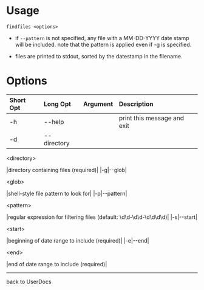 # Usage #

`findfiles <options> `

  * if `--pattern` is not specified, any file with a MM-DD-YYYY date stamp will be included.  note that the pattern is applied even if -g is specified.

  * files are printed to stdout, sorted by the datestamp in the filename.

# Options #
|**Short Opt**|**Long Opt**|**Argument**|**Description**|
|:------------|:-----------|:-----------|:--------------|
|-h|--help|  |print this message and exit|
|-d|--directory|

&lt;directory&gt;

 |directory containing files (required)|
|-g|--glob|

&lt;glob&gt;

 |shell-style file pattern to look for|
|-p|--pattern|

&lt;pattern&gt;

 |regular expression for filtering files (default: \d\d-\d\d-\d\d\d\d)|
|-s|--start|

&lt;start&gt;

 |beginning of date range to include (required)|
|-e|--end|

&lt;end&gt;

 |end of date range to include (required)|


---

back to UserDocs